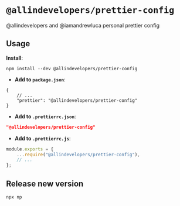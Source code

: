# `@allindevelopers/prettier-config`

@allindevelopers and @iamandrewluca personal prettier config

## Usage

**Install**:

```shell
npm install --dev @allindevelopers/prettier-config
```

- **Add to `package.json`**:

```jsonc
{
	// ...
	"prettier": "@allindevelopers/prettier-config"
}
```

- **Add to `.prettierrc.json`**:

```json
"@allindevelopers/prettier-config"
```

- **Add to `.prettierrc.js`**:

```js
module.exports = {
	...require("@allindevelopers/prettier-config"),
	// ...
};
```

## Release new version

```shell
npx np
```
